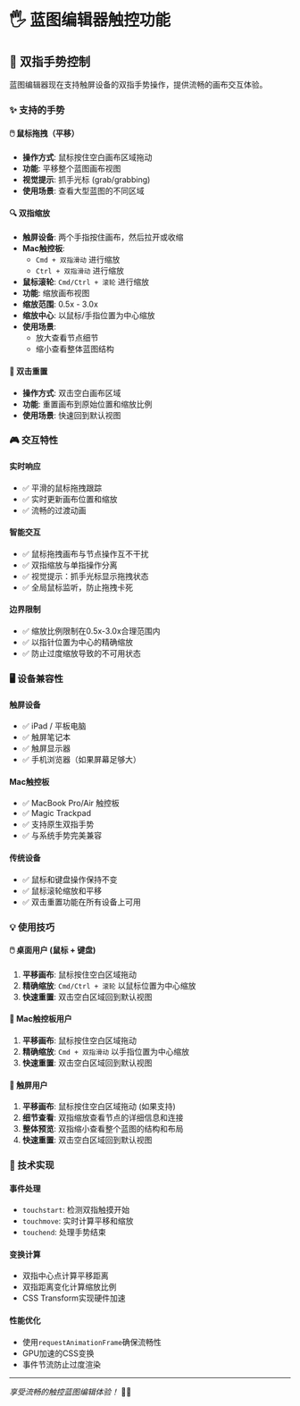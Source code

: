 # 🖐️ 蓝图编辑器触控功能

## 📱 双指手势控制

蓝图编辑器现在支持触屏设备的双指手势操作，提供流畅的画布交互体验。

### ✨ 支持的手势

#### 🖱️ 鼠标拖拽（平移）
- **操作方式**: 鼠标按住空白画布区域拖动
- **功能**: 平移整个蓝图画布视图
- **视觉提示**: 抓手光标 (grab/grabbing)
- **使用场景**: 查看大型蓝图的不同区域

#### 🔍 双指缩放
- **触屏设备**: 两个手指按住画布，然后拉开或收缩
- **Mac触控板**: 
  - `Cmd + 双指滑动` 进行缩放
  - `Ctrl + 双指滑动` 进行缩放
- **鼠标滚轮**: `Cmd/Ctrl + 滚轮` 进行缩放
- **功能**: 缩放画布视图
- **缩放范围**: 0.5x - 3.0x
- **缩放中心**: 以鼠标/手指位置为中心缩放
- **使用场景**: 
  - 放大查看节点细节
  - 缩小查看整体蓝图结构

#### 🎯 双击重置
- **操作方式**: 双击空白画布区域
- **功能**: 重置画布到原始位置和缩放比例
- **使用场景**: 快速回到默认视图

### 🎮 交互特性

#### 实时响应
- ✅ 平滑的鼠标拖拽跟踪
- ✅ 实时更新画布位置和缩放
- ✅ 流畅的过渡动画

#### 智能交互
- ✅ 鼠标拖拽画布与节点操作互不干扰
- ✅ 双指缩放与单指操作分离
- ✅ 视觉提示：抓手光标显示拖拽状态
- ✅ 全局鼠标监听，防止拖拽卡死

#### 边界限制
- ✅ 缩放比例限制在0.5x-3.0x合理范围内
- ✅ 以指针位置为中心的精确缩放
- ✅ 防止过度缩放导致的不可用状态

### 🖥️ 设备兼容性

#### 触屏设备
- ✅ iPad / 平板电脑
- ✅ 触屏笔记本
- ✅ 触屏显示器
- ✅ 手机浏览器（如果屏幕足够大）

#### Mac触控板
- ✅ MacBook Pro/Air 触控板
- ✅ Magic Trackpad
- ✅ 支持原生双指手势
- ✅ 与系统手势完美兼容

#### 传统设备
- ✅ 鼠标和键盘操作保持不变
- ✅ 鼠标滚轮缩放和平移
- ✅ 双击重置功能在所有设备上可用

### 💡 使用技巧

#### 🖱️ 桌面用户 (鼠标 + 键盘)
1. **平移画布**: 鼠标按住空白区域拖动
2. **精确缩放**: `Cmd/Ctrl + 滚轮` 以鼠标位置为中心缩放
3. **快速重置**: 双击空白区域回到默认视图

#### 🍎 Mac触控板用户
1. **平移画布**: 鼠标按住空白区域拖动
2. **精确缩放**: `Cmd + 双指滑动` 以手指位置为中心缩放
3. **快速重置**: 双击空白区域回到默认视图

#### 📱 触屏用户
1. **平移画布**: 鼠标按住空白区域拖动 (如果支持)
2. **细节查看**: 双指缩放查看节点的详细信息和连接
3. **整体预览**: 双指缩小查看整个蓝图的结构和布局
4. **快速重置**: 双击空白区域回到默认视图

### 🚀 技术实现

#### 事件处理
- `touchstart`: 检测双指触摸开始
- `touchmove`: 实时计算平移和缩放
- `touchend`: 处理手势结束

#### 变换计算
- 双指中心点计算平移距离
- 双指距离变化计算缩放比例
- CSS Transform实现硬件加速

#### 性能优化
- 使用`requestAnimationFrame`确保流畅性
- GPU加速的CSS变换
- 事件节流防止过度渲染

---

*享受流畅的触控蓝图编辑体验！* 🎨✨ 